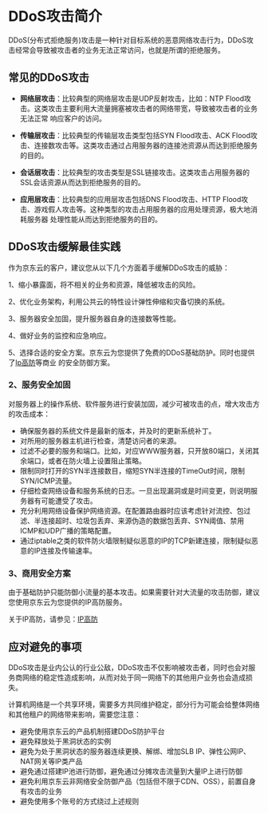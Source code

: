 # DDoS攻击简介

DDoS(分布式拒绝服务)攻击是一种针对目标系统的恶意网络攻击行为，DDoS攻击经常会导致被攻击者的业务无法正常访问，也就是所谓的拒绝服务。

## 常见的DDoS攻击

- **网络层攻击**：比较典型的网络层攻击是UDP反射攻击，比如：NTP Flood攻击。这类攻击主要利用大流量拥塞被攻击者的网络带宽，导致被攻击者的业务无法正常
响应客户的访问。

- **传输层攻击**：比较典型的传输层攻击类型包括SYN Flood攻击、ACK Flood攻击、连接数攻击等。这类攻击通过占用服务器的连接池资源从而达到拒绝服务的目的。

- **会话层攻击**：比较典型的攻击类型是SSL链接攻击。这类攻击占用服务器的SSL会话资源从而达到拒绝服务的目的。

- **应用层攻击**：比较典型的应用层攻击包括DNS Flood攻击、HTTP Flood攻击、游戏假人攻击等。这种类型的攻击占用服务器的应用处理资源，极大地消耗服务器
处理性能从而达到拒绝服务的目的。

## DDoS攻击缓解最佳实践

作为京东云的客户，建议您从以下几个方面着手缓解DDoS攻击的威胁：

1、缩小暴露面，将不相关的业务和资源，降低被攻击的风险。

2、优化业务架构，利用公共云的特性设计弹性伸缩和灾备切换的系统。

3、服务器安全加固，提升服务器自身的连接数等性能。

4、做好业务的监控和应急响应。

5、选择合适的安全方案。京东云为您提供了免费的DDoS基础防护。同时也提供了[Ip高防](https://ip-anti-console.jdcloud.com/instancelist)等商业
   的安全防御方案。

### 2、服务安全加固

对服务器上的操作系统、软件服务进行安装加固，减少可被攻击的点，增大攻击方的攻击成本：

- 确保服务器的系统文件是最新的版本，并及时的更新系统补丁。
- 对所用的服务器主机进行检查，清楚访问者的来源。
- 过滤不必要的服务和端口。比如，对应WWW服务器，只开放80端口，关闭其余端口，或者在防火墙上设置阻止策略。
- 限制同时打开的SYN半连接数目，缩短SYN半连接的TimeOut时间，限制SYN/ICMP流量。
- 仔细检查网络设备和服务系统的日志。一旦出现漏洞或是时间变更，则说明服务器有可能遭受了攻击。
- 充分利用网络设备保护网络资源。在配置路由器时应该考虑针对流控、包过滤、半连接超时、垃圾包丢弃、来源伪造的数据包丢弃、SYN阈值、禁用ICMP和UDP广播的策略配置。
- 通过iptable之类的软件防火墙限制疑似恶意的IP的TCP新建连接，限制疑似恶意的IP连接及传输速率。

### 3、商用安全方案

由于基础防护只能防御小流量的基本攻击。如果需要针对大流量的攻击防御，建议您使用京东云为您提供的IP高防服务。

关于IP高防，请参见：[IP高防](https://ip-anti-console.jdcloud.com/instancelist)

## 应对避免的事项

DDoS攻击是业内公认的行业公敌，DDoS攻击不仅影响被攻击者，同时也会对服务商网络的稳定性造成影响，从而对处于同一网络下的其他用户业务也会造成损失。

计算机网络是一个共享环境，需要多方共同维护稳定，部分行为可能会给整体网络和其他租户的网络带来影响，需要您注意：

- 避免使用京东云的产品机制搭建DDoS防护平台
- 避免释放处于黑洞状态的实例
- 避免为处于黑洞状态的服务器连续更换、解绑、增加SLB IP、弹性公网IP、NAT网关等IP类产品
- 避免通过搭建IP池进行防御，避免通过分摊攻击流量到大量IP上进行防御
- 避免利用京东云非网络安全防御产品（包括但不限于CDN、OSS），前置自身有攻击的业务
- 避免使用多个账号的方式绕过上述规则
